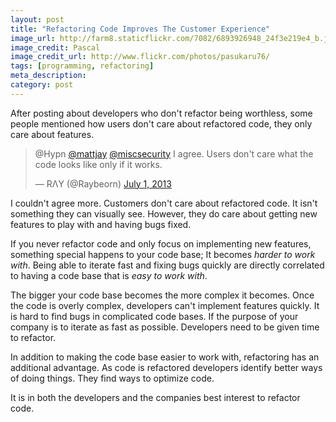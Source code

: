 ```yaml
---
layout: post
title: "Refactoring Code Improves The Customer Experience"
image_url: http://farm8.staticflickr.com/7082/6893926948_24f3e219e4_b.jpg
image_credit: Pascal
image_credit_url: http://www.flickr.com/photos/pasukaru76/
tags: [programming, refactoring]
meta_description: 
category: post
---
```


After posting about developers who don't refactor being worthless, some people mentioned how users don't care about refactored code, they only care about features.

<blockquote class="twitter-tweet"><p>@Hypn <a href="https://twitter.com/mattjay">@mattjay</a> <a href="https://twitter.com/miscsecurity">@miscsecurity</a> I agree. Users don&#39;t care what the code looks like only if it works.</p>&mdash; RΛY (@Raybeorn) <a href="https://twitter.com/Raybeorn/statuses/351804347262320640">July 1, 2013</a></blockquote>
<script async src="//platform.twitter.com/widgets.js" charset="utf-8"></script>

I couldn't agree more. Customers don't care about refactored code. It isn't something they can visually see. However, they do care about getting new features to play with and having bugs fixed.

If you never refactor code and only focus on implementing new features, something special happens to your code base; It becomes _harder to work with_. Being able to iterate fast and fixing bugs quickly are directly correlated to having a code base that is _easy to work with_.

The bigger your code base becomes the more complex it becomes. Once the code is overly complex, developers can't implement features quickly. It is hard to find bugs in complicated code bases. If the purpose of your company is to iterate as fast as possible. Developers need to be given time to refactor.

In addition to making the code base easier to work with, refactoring has an additional advantage. As code is refactored developers identify better ways of doing things. They find ways to optimize code.

It is in both the developers and the companies best interest to refactor code.